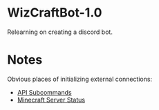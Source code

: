 # WizCraftBot-1.0
Relearning on creating a discord bot.
# Notes
Obvious places of initializing external connections:
 - [API Subcommands](./commands/api/api-subcommands)
 - [Minecraft Server Status](./commands/integration/minecraft/minecraft.js)